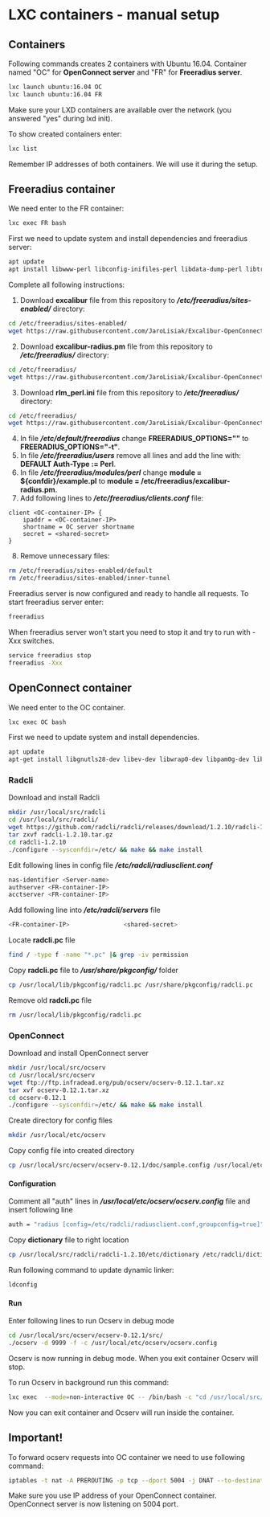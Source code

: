 # LXC containers - manual setup

## Containers
Following commands creates 2 containers with Ubuntu 16.04. Container named "OC" for **OpenConnect server** and "FR" for **Freeradius server**.
```bash
lxc launch ubuntu:16.04 OC
lxc launch ubuntu:16.04 FR
```
Make sure your LXD containers are available over the network (you answered "yes" during lxd init).

To show created containers enter:
```bash
lxc list
```
Remember IP addresses of both containers. We will use it during the setup.
## Freeradius container
We need enter to the FR container:
```bash
lxc exec FR bash
```
First we need to update system and install dependencies and freeradius server:
```bash
apt update
apt install libwww-perl libconfig-inifiles-perl libdata-dump-perl libtry-tiny-perl freeradius libjson-perl liblwp-protocol-https-perl freeradius
```
Complete all following instructions:
1. Download **excalibur** file from this repository to ***/etc/freeradius/sites-enabled/*** directory:
```bash
cd /etc/freeradius/sites-enabled/
wget https://raw.githubusercontent.com/JaroLisiak/Excalibur-OpenConnect/master/Docker%20setup/excalibur-freeradius/files/excalibur
```
2. Download **excalibur-radius.pm** file from this repository to ***/etc/freeradius/*** directory:
```bash
cd /etc/freeradius/
wget https://raw.githubusercontent.com/JaroLisiak/Excalibur-OpenConnect/master/Docker%20setup/excalibur-freeradius/files/excalibur-radius.pm
```
3. Download **rlm_perl.ini** file from this repository to ***/etc/freeradius/*** directory:
```bash
cd /etc/freeradius/
wget https://raw.githubusercontent.com/JaroLisiak/Excalibur-OpenConnect/master/Docker%20setup/excalibur-freeradius/files/rlm_perl.ini
```
4. In file ***/etc/default/freeradius*** change **FREERADIUS_OPTIONS=""** to **FREERADIUS_OPTIONS="-t"**.
5. In file ***/etc/freeradius/users*** remove all lines and add the line with: **DEFAULT Auth-Type := Perl**.
6. In file ***/etc/freeradius/modules/perl*** change **module = ${confdir}/example.pl** to **module = /etc/freeradius/excalibur-radius.pm**.
7. Add following lines to ***/etc/freeradius/clients.conf*** file:
```
client <OC-container-IP> {
	ipaddr = <OC-container-IP>
	shortname = OC server shortname
	secret = <shared-secret>
}
```
8. Remove unnecessary files:
```bash
rm /etc/freeradius/sites-enabled/default
rm /etc/freeradius/sites-enabled/inner-tunnel
```
Freeradius server is now configured and ready to handle all requests. To start freeradius server enter:
```bash
freeradius
```
When freeradius server won't start you need to stop it and try to run with -Xxx switches.
```bash
service freeradius stop
freeradius -Xxx
```
## OpenConnect container
We need enter to the OC container.
```bash
lxc exec OC bash
```
First we need to update system and install dependencies.
```bash
apt update
apt-get install libgnutls28-dev libev-dev libwrap0-dev libpam0g-dev liblz4-dev libseccomp-dev libreadline-dev libnl-route-3-dev libkrb5-dev make-guile libtalloc-dev
```

### Radcli
Download and install Radcli
```bash
mkdir /usr/local/src/radcli
cd /usr/local/src/radcli/
wget https://github.com/radcli/radcli/releases/download/1.2.10/radcli-1.2.10.tar.gz
tar zxvf radcli-1.2.10.tar.gz
cd radcli-1.2.10
./configure --sysconfdir=/etc/ && make && make install
```
Edit following lines in config file ***/etc/radcli/radiusclient.conf***
```bash
nas-identifier <Server-name>
authserver <FR-container-IP>
acctserver <FR-container-IP>
```
Add following line into ***/etc/radcli/servers*** file
```bash
<FR-container-IP>				<shared-secret>
```
Locate **radcli.pc** file
```bash
find / -type f -name "*.pc" |& grep -iv permission
```
Copy **radcli.pc** file to ***/usr/share/pkgconfig/*** folder
```bash
cp /usr/local/lib/pkgconfig/radcli.pc /usr/share/pkgconfig/radcli.pc
```
Remove old **radcli.pc** file
```bash
rm /usr/local/lib/pkgconfig/radcli.pc
```
### OpenConnect
Download and install OpenConnect server
```bash
mkdir /usr/local/src/ocserv
cd /usr/local/src/ocserv
wget ftp://ftp.infradead.org/pub/ocserv/ocserv-0.12.1.tar.xz
tar xvf ocserv-0.12.1.tar.xz
cd ocserv-0.12.1
./configure --sysconfdir=/etc/ && make && make install
```
Create directory for config files
```bash
mkdir /usr/local/etc/ocserv
```
Copy config file into created directory
```bash
cp /usr/local/src/ocserv/ocserv-0.12.1/doc/sample.config /usr/local/etc/ocserv/ocserv.config
```
#### Configuration
Comment all "auth" lines in ***/usr/local/etc/ocserv/ocserv.config*** file and insert following line
```bash
auth = "radius [config=/etc/radcli/radiusclient.conf,groupconfig=true]"
```
Copy **dictionary** file to right location
```bash
cp /usr/local/src/radcli/radcli-1.2.10/etc/dictionary /etc/radcli/dictionary
```
Run following command to update dynamic linker:
```bash
ldconfig
```
#### Run
Enter following lines to run Ocserv in debug mode
```bash
cd /usr/local/src/ocserv/ocserv-0.12.1/src/
./ocserv -d 9999 -f -c /usr/local/etc/ocserv/ocserv.config
```
Ocserv is now running in debug mode. When you exit container Ocserv will stop.

To run Ocserv in background run this command:
```bash
lxc exec  --mode=non-interactive OC -- /bin/bash -c "cd /usr/local/src/ocserv/ocserv-0.12.1/src/ && ./ocserv -f -c /usr/local/etc/ocserv/ocserv.config"
```
Now you can exit container and Ocserv will run inside the container.

## Important!

To forward ocserv requests into OC container we need to use following command:
```bash
iptables -t nat -A PREROUTING -p tcp --dport 5004 -j DNAT --to-destination <OC-container-IP>:443
```
Make sure you use IP address of your OpenConnect container. 
OpenConnect server is now listening on 5004 port.

